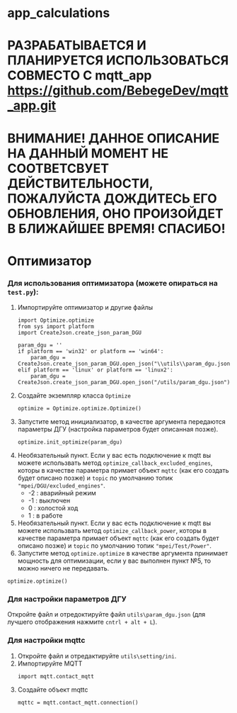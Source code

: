 # app_calculations
# РАЗРАБАТЫВАЕТСЯ И ПЛАНИРУЕТСЯ ИСПОЛЬЗОВАТЬСЯ СОВМЕСТО С mqtt_app https://github.com/BebegeDev/mqtt_app.git
# ВНИМАНИЕ! ДАННОЕ ОПИСАНИЕ НА ДАННЫЙ МОМЕНТ НЕ СООТВЕТСВУЕТ ДЕЙСТВИТЕЛЬНОСТИ, ПОЖАЛУЙСТА ДОЖДИТЕСЬ ЕГО ОБНОВЛЕНИЯ, ОНО ПРОИЗОЙДЕТ В БЛИЖАЙШЕЕ ВРЕМЯ! СПАСИБО!

# Оптимизатор

### Для использования оптимизатора (можете опираться на `test.py`):
1. Импортируйте оптимизатор и другие файлы
   ```
   import Optimize.optimize
   from sys import platform
   import CreateJson.create_json_param_DGU

   param_dgu = ''
   if platform == 'win32' or platform == 'win64':
       param_dgu = CreateJson.create_json_param_DGU.open_json("\\utils\\param_dgu.json")
   elif platform == 'linux' or platform == 'linux2':
       param_dgu = CreateJson.create_json_param_DGU.open_json("/utils/param_dgu.json")
   ```
2. Создайте экземпляр класса `Optimize `
   ```
   optimize = Optimize.optimize.Optimize()
   ```
3. Запустите метод инициализатор, в качестве аргумента передаются параметры ДГУ (настройка параметров будет описанная позже).
   ```
   optimize.init_optimize(param_dgu)
   ```
4. Необязательный пункт. Если у вас есть подключение к mqtt вы можете использвать метод `optimize_callback_excluded_engines`, которы в качестве параметра примает объект `mqttc` (как его создать будет описано позже) и `topic` по умолчанию топик `"mpei/DGU/excluded_engines"`.
    + -2 : аварийный режим
    * -1 : выключен
    * 0 : холостой ход
    * 1 : в работе
5. Необязательный пункт. Если у вас есть подключение к mqtt вы можете использвать метод `optimize_callback_power`, которы в качестве параметра примает объект `mqttc` (как его создать будет описано позже) и `topic` по умолчанию топик `"mpei/Test/Power"`.
6. Запустите метод `optimize.optimize` в качестве аргумента принимает мощность для оптимизации, если у вас выполнен пункт №5, то можно ничего не передавать.
```
optimize.optimize()
```

### Для настройки параметров ДГУ
Откройте файл и отредоктируйте файл `utils\param_dgu.json` (для лучшего отображения нажмите `cntrl + alt + L`).

### Для настройки mqttc
1. Откройте файл и отредактируйте `utils\setting/ini`.
2. Импортируйте MQTT
   ```
   import mqtt.contact_mqtt
   ```
3. Создайте объект mqttc
   ```
   mqttc = mqtt.contact_mqtt.connection()
   ```

